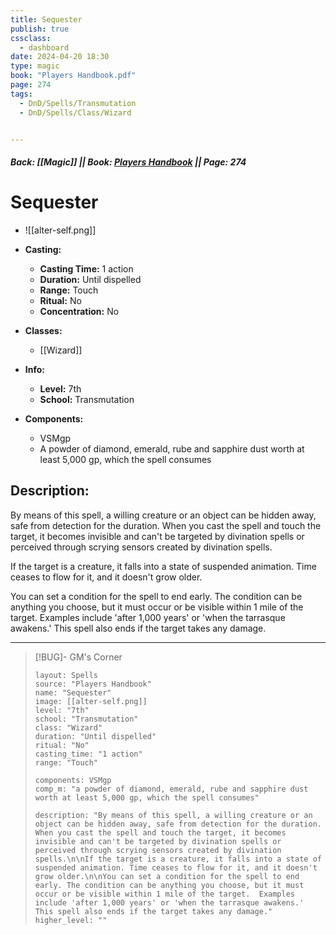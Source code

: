 ```yaml
---
title: Sequester
publish: true
cssclass:
  - dashboard
date: 2024-04-20 18:30
type: magic
book: "Players Handbook.pdf"
page: 274
tags:
  - DnD/Spells/Transmutation
  - DnD/Spells/Class/Wizard


---
```


##### Back: [[Magic]] || Book: [Players Handbook](https://drive.google.com/drive/folders/1O5bhpYizcIT5xxAoLOuzCRht_PVS7VSG?usp=sharing) || Page: 274

# Sequester
- ![[alter-self.png]]
- **Casting:**
    - **Casting Time:** 1 action
    - **Duration:** Until dispelled
    - **Range:** Touch
    - **Ritual:** No
    - **Concentration:** No
- **Classes:**
    - [[Wizard]]

- **Info:**
    - **Level:** 7th
    - **School:** Transmutation
- **Components:**
    - VSMgp
    - A powder of diamond, emerald, rube and sapphire dust worth at least 5,000 gp, which the spell consumes

## Description:
By means of this spell, a willing creature or an object can be hidden away, safe from detection for the duration. When you cast the spell and touch the target, it becomes invisible and can't be targeted by divination spells or perceived through scrying sensors created by divination spells.

If the target is a creature, it falls into a state of suspended animation. Time ceases to flow for it, and it doesn't grow older.

You can set a condition for the spell to end early. The condition can be anything you choose, but it must occur or be visible within 1 mile of the target.  Examples include 'after 1,000 years' or 'when the tarrasque awakens.' This spell also ends if the target takes any damage.



---

> [!BUG]- GM's Corner
>
> ```statblock
> layout: Spells
> source: "Players Handbook"
> name: "Sequester"
> image: [[alter-self.png]]
> level: "7th"
> school: "Transmutation"
> class: "Wizard"
> duration: "Until dispelled"
> ritual: "No"
> casting_time: "1 action"
> range: "Touch"
>
> components: VSMgp
> comp_m: "a powder of diamond, emerald, rube and sapphire dust worth at least 5,000 gp, which the spell consumes"
>
> description: "By means of this spell, a willing creature or an object can be hidden away, safe from detection for the duration. When you cast the spell and touch the target, it becomes invisible and can't be targeted by divination spells or perceived through scrying sensors created by divination spells.\n\nIf the target is a creature, it falls into a state of suspended animation. Time ceases to flow for it, and it doesn't grow older.\n\nYou can set a condition for the spell to end early. The condition can be anything you choose, but it must occur or be visible within 1 mile of the target.  Examples include 'after 1,000 years' or 'when the tarrasque awakens.' This spell also ends if the target takes any damage."
> higher_level: ""
> ```
